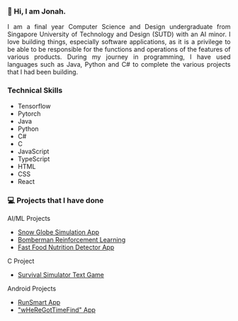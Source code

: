 ### 👋 Hi, I am Jonah. 

<p align="justify">
I am a final year Computer Science and Design undergraduate from Singapore University of Technology and Design (SUTD) with an AI minor. I love building things, especially software applications, as it is a privilege to be able to be responsible for the functions and operations of the features of various products. During my journey in programming, I have used languages such as Java, Python and C# to complete the various projects that I had been building. 
</p>

### Technical Skills
- Tensorflow
- Pytorch 
- Java
- Python
- C#
- C
- JavaScript
- TypeScript
- HTML
- CSS
- React

### 💻 Projects that I have done
AI/ML Projects
- [Snow Globe Simulation App](https://github.com/J-onah/SnowGlobe_Project)
- [Bomberman Reinforcement Learning](https://github.com/J-onah/Fast-Food-Nutrition-Detection-Project)
- [Fast Food Nutrition Detector App](https://github.com/J-onah/Fast-Food-Nutrition-Detection-Project)

C Project
- [Survival Simulator Text Game](https://github.com/J-onah/Survival-Simulator)

Android Projects
- [RunSmart App](https://github.com/J-onah/RunSmart)
- ["wHeReGotTimeFind" App](https://github.com/J-onah/wHeReGotTimeFind)


<!--
**J-onah/J-onah** is a ✨ _special_ ✨ repository because its `README.md` (this file) appears on your GitHub profile.

Here are some ideas to get you started:

- 🔭 I’m currently working on ...
- 🌱 I’m currently learning ...
- 👯 I’m looking to collaborate on ...
- 🤔 I’m looking for help with ...
- 💬 Ask me about ...
- 📫 How to reach me: ...
- 😄 Pronouns: ...
- ⚡ Fun fact: ...
-->
